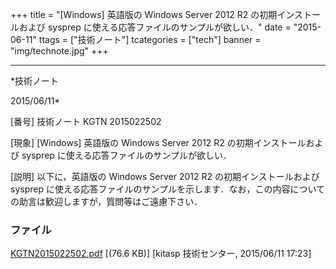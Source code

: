 ﻿+++
title = "[Windows] 英語版の Windows Server 2012 R2 の初期インストールおよび sysprep に使える応答ファイルのサンプルが欲しい．"
date = "2015-06-11"
ttags = ["技術ノート"]
tcategories = ["tech"]
banner = "img/technote.jpg"
+++

-----------------------------------------------------------------------------------------------------------------------------

*技術ノート

2015/06/11*


[番号]
技術ノート KGTN 2015022502

[現象]
[Windows] 英語版の Windows Server 2012 R2 の初期インストールおよび
sysprep に使える応答ファイルのサンプルが欲しい．

[説明]
以下に，英語版の Windows Server 2012 R2 の初期インストールおよび sysprep
に使える応答ファイルのサンプルを示します．なお，この内容についての助言は歓迎しますが，質問等はご遠慮下さい．


### ファイル

 
 


[KGTN2015022502.pdf](http://techreport.kitasp.net/attachments/download/1860/KGTN2015022502.pdf)
 [(76.6 KB)] [kitasp 技術センター, 2015/06/11
17:23]


 


 

